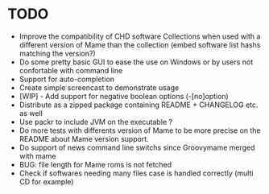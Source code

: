 TODO
====

-   Improve the compatibility of CHD software Collections when used with 
    a different version of Mame than the collection 
    (embed software list hashs matching the version?)
-   Do some pretty basic GUI to ease the use on Windows or by users not 
    confortable with command line
-   Support for auto-completion
-   Create simple screencast to demonstrate usage
-   [WIP] - Add support for negative boolean options (-[no]option)
-   Distribute as a zipped package containing README + CHANGELOG etc. as
    well
-   Use packr to include JVM on the executable ?
-   Do more tests with differents version of Mame to be more precise on the
    README about Mame version support.
-   Do support of news command line switchs since Groovymame merged with
    mame
-   BUG: file length for Mame roms is not fetched
-   Check if softwares needing many files case is handled correctly (multi
    CD for example)
